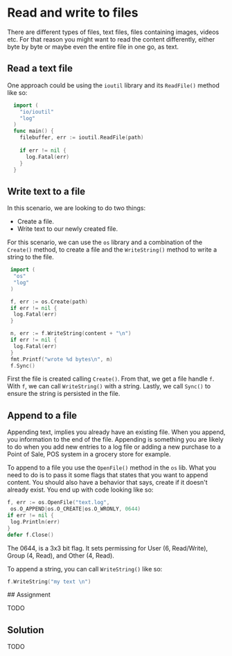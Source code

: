 # Read and write to files

There are different types of files, text files, files containing images, videos etc. For that reason you might want to read the content differently, either byte by byte or maybe even the entire file in one go, as text.

## Read a text file

One approach could be using the `ioutil` library and its `ReadFile()` method like so:

```go
  import (
    "io/ioutil"
    "log"
  )
  func main() {
    filebuffer, err := ioutil.ReadFile(path)
 
    if err != nil {
      log.Fatal(err)
    }
  }
```

## Write text to a file

In this scenario, we are looking to do two things:

- Create a file.
- Write text to our newly created file.

For this scenario, we can use the `os` library and a combination of the `Create()` method, to create a file and the `WriteString()` method to write a string to the file.

```go
 import (
  "os"
  "log"
 ) 

 f, err := os.Create(path)
 if err != nil {
  log.Fatal(err)
 }

 n, err := f.WriteString(content + "\n")
 if err != nil {
  log.Fatal(err)
 }
 fmt.Printf("wrote %d bytes\n", n)
 f.Sync()
```

First the file is created calling `Create()`. From that, we get a file handle `f`. With `f`, we can call `WriteString()` with a string. Lastly, we call `Sync()` to ensure the string is persisted in the file.

## Append to a file

Appending text, implies you already have an existing file. When you append, you information to the end of the file. Appending is something you are likely to do when you add new entries to a log file or adding a new purchase to a Point of Sale, POS system in a grocery store for example.

To append to a file you use the `OpenFile()` method in the `os` lib. What you need to do is to pass it some flags that states that you want to append content. You should also have a behavior that says, create if it doesn't already exist. You end up with code looking like so:

```go
f, err := os.OpenFile("text.log",
 os.O_APPEND|os.O_CREATE|os.O_WRONLY, 0644)
if err != nil {
 log.Println(err)
}
defer f.Close()
```

The 0644, is a 3x3 bit flag. It sets permissing for User (6, Read/Write), Group (4, Read), and Other (4, Read).

To append a string, you can call `WriteString()` like so:

```go
f.WriteString("my text \n")
```

## Assignment

TODO

## Solution

TODO

